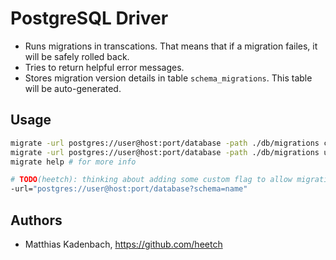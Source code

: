 # PostgreSQL Driver

* Runs migrations in transcations.
  That means that if a migration failes, it will be safely rolled back.
* Tries to return helpful error messages.
* Stores migration version details in table ``schema_migrations``.
  This table will be auto-generated.


## Usage

```bash
migrate -url postgres://user@host:port/database -path ./db/migrations create add_field_to_table
migrate -url postgres://user@host:port/database -path ./db/migrations up
migrate help # for more info

# TODO(heetch): thinking about adding some custom flag to allow migration within schemas:
-url="postgres://user@host:port/database?schema=name"
```

## Authors

* Matthias Kadenbach, https://github.com/heetch
